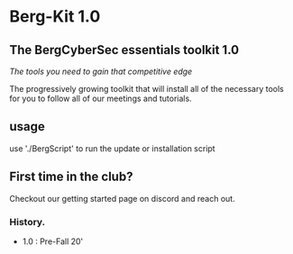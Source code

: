 # Berg-Kit 1.0

The BergCyberSec essentials toolkit 1.0
---
*The tools you need to gain that competitive edge*


The progressively growing toolkit that will install all of the necessary tools for you to follow all of our meetings and tutorials. 

## usage
use './BergScript' to run the update or installation script 

## First time in the club? 
Checkout our getting started page on discord and reach out. 

### History. 
- 1.0 : Pre-Fall 20' 
